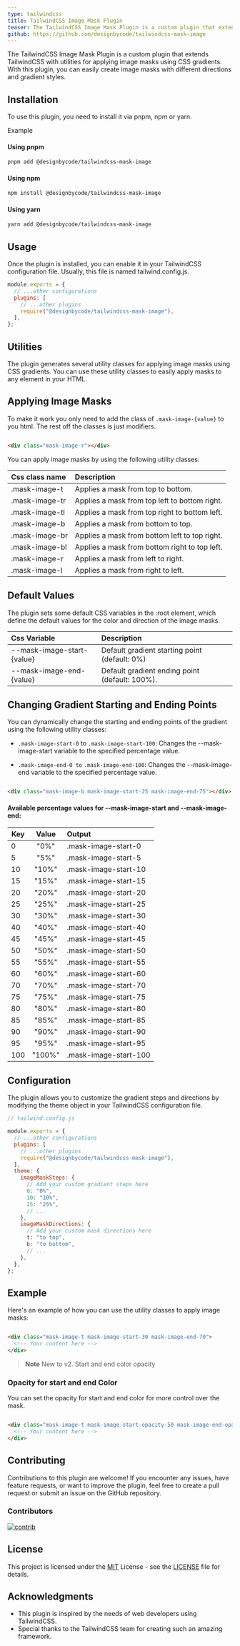 ```yaml
---
type: tailwindcss
title: TailwindCSS Image Mask Plugin
teaser: The TailwindCSS Image Mask Plugin is a custom plugin that extends TailwindCSS with utilities for applying image masks using CSS gradients. With this plugin, you can easily create image masks with different directions and gradient styles.
github: https://github.com/designbycode/tailwindcss-mask-image
---
```


The TailwindCSS Image Mask Plugin is a custom plugin that extends TailwindCSS with utilities for applying image masks using CSS gradients. With this plugin, you can easily create image masks with different directions and gradient styles.

## Installation

To use this plugin, you need to install it via pnpm, npm or yarn.

<div class="markdown-example grid gap-6 grid-cols-6 ">
    <div class="label">Example</div>
<div class="aspect-square bg-primary-500 rounded-lg mask-image-b hover:mask-image-start-100"></div>
<div class="aspect-square bg-tri-500 rounded-lg mask-image-b mask-image-start-40 mask-image-end-50 hover:mask-image-start-100"></div>
<div class="aspect-square bg-secondary-500 rounded-lg mask-image-r hover:mask-image-start-100"></div>
<div class="aspect-square bg-green-500 rounded-lg mask-image-t hover:mask-image-start-100"></div>
<div class="aspect-square bg-yellow-500 rounded-lg mask-image-tr hover:mask-image-start-100"></div>
<div class="aspect-square bg-red-500 rounded-lg mask-image-l hover:mask-image-start-100"></div>
</div>

#### Using pnpm

```bash
pnpm add @designbycode/tailwindcss-mask-image
```

#### Using npm

```bash
npm install @designbycode/tailwindcss-mask-image
```

#### Using yarn

```bash
yarn add @designbycode/tailwindcss-mask-image
```

## Usage

Once the plugin is installed, you can enable it in your TailwindCSS configuration file. Usually, this file is named tailwind.config.js.

```javascript
module.exports = {
  // ...other configurations
  plugins: [
    // ...other plugins
    require("@designbycode/tailwindcss-mask-image"),
  ],
};
```

## Utilities

The plugin generates several utility classes for applying image masks using CSS gradients. You can use these utility classes to easily apply masks to any element in your HTML.

## Applying Image Masks

To make it work you only need to add the class of ```.mask-image-{value}``` to you html. The rest off the classes is just modifiers.

```html

<div class="mask-image-r"></div>
```

You can apply image masks by using the following utility classes:

| Css class name | Description                                   |
|:---------------|:----------------------------------------------|
| .mask-image-t  | Applies a mask from top to bottom.            |
| .mask-image-tr | Applies a mask from top left to bottom right. |
| .mask-image-tl | Applies a mask from top right to bottom left. |
| .mask-image-b  | Applies a mask from bottom to top.            |
| .mask-image-br | Applies a mask from bottom left to top right. |
| .mask-image-bl | Applies a mask from bottom right to top left. |
| .mask-image-r  | Applies a mask from left to right.            |
| .mask-image-l  | Applies a mask from right to left.            |

## Default Values

The plugin sets some default CSS variables in the :root element, which define the default values for the color and direction of the image masks.

| Css Variable               | Description                                    |
|:---------------------------|:-----------------------------------------------|
| --mask-image-start-{value} | Default gradient starting point (default: 0%)  |
| --mask-image-end-{value}   | Default gradient ending point (default: 100%). |

## Changing Gradient Starting and Ending Points

You can dynamically change the starting and ending points of the gradient using the following utility classes:

* ```.mask-image-start-0``` to ```.mask-image-start-100```: Changes the --mask-image-start variable to the specified percentage value.

* ```.mask-image-end-0 to``` ```.mask-image-end-100```: Changes the --mask-image-end variable to the specified percentage value.

```html

<div class="mask-image-b mask-image-start-25 mask-image-end-75"></div>
```

#### Available percentage values for --mask-image-start and --mask-image-end:

| Key | Value  | Output                |
|-----|:------:|:----------------------| 
| 0   |  "0%"  | .mask-image-start-0   |
| 5   |  "5%"  | .mask-image-start-5   |
| 10  | "10%"  | .mask-image-start-10  |
| 15  | "15%"  | .mask-image-start-15  |
| 20  | "20%"  | .mask-image-start-20  |
| 25  | "25%"  | .mask-image-start-25  |
| 30  | "30%"  | .mask-image-start-30  |
| 40  | "40%"  | .mask-image-start-40  |
| 45  | "45%"  | .mask-image-start-45  |
| 50  | "50%"  | .mask-image-start-50  |
| 55  | "55%"  | .mask-image-start-55  |
| 60  | "60%"  | .mask-image-start-60  |
| 70  | "70%"  | .mask-image-start-70  |
| 75  | "75%"  | .mask-image-start-75  |
| 80  | "80%"  | .mask-image-start-80  |
| 85  | "85%"  | .mask-image-start-85  |
| 90  | "90%"  | .mask-image-start-90  |
| 95  | "95%"  | .mask-image-start-95  |
| 100 | "100%" | .mask-image-start-100 |

## Configuration

The plugin allows you to customize the gradient steps and directions by modifying the theme object in your TailwindCSS configuration file.

```javascript
// tailwind.config.js

module.exports = {
  // ...other configurations
  plugins: [
    // ...other plugins
    require("@designbycode/tailwindcss-mask-image"),
  ],
  theme: {
    imageMaskSteps: {
      // Add your custom gradient steps here
      0: "0%",
      10: "10%",
      25: "25%",
      // ...
    },
    imageMaskDirections: {
      // Add your custom mask directions here
      t: "to top",
      b: "to bottom",
      // ...
    },
  },
};

```

## Example

Here's an example of how you can use the utility classes to apply image masks:

```html

<div class="mask-image-t mask-image-start-30 mask-image-end-70">
  <!-- Your content here -->
</div>

```

> **Note**
> New to v2.
> Start and end color opacity

### Opacity for start and end Color

You can set the opacity for start and end color for more control over the mask.

```html

<div class="mask-image-t mask-image-start-opacity-50 mask-image-end-opacity-70">
  <!-- Your content here -->
</div>
```

## Contributing

Contributions to this plugin are welcome! If you encounter any issues, have feature requests, or want to improve the plugin, feel free to create a pull request or submit an issue on the GitHub repository.

### Contributors

<a target="_blank" href="https://github.com/DesignByCode/tailwindcss-text-shadow/graphs/contributors">
  <img src="https://contrib.rocks/image?repo=DesignByCode/tailwindcss-text-shadow" alt="contrib" />
</a>

## License

This project is licensed under the [MIT](LICENCE) License - see the [LICENSE](LICENCE) file for details.

## Acknowledgments

- This plugin is inspired by the needs of web developers using TailwindCSS.
- Special thanks to the TailwindCSS team for creating such an amazing framework.



